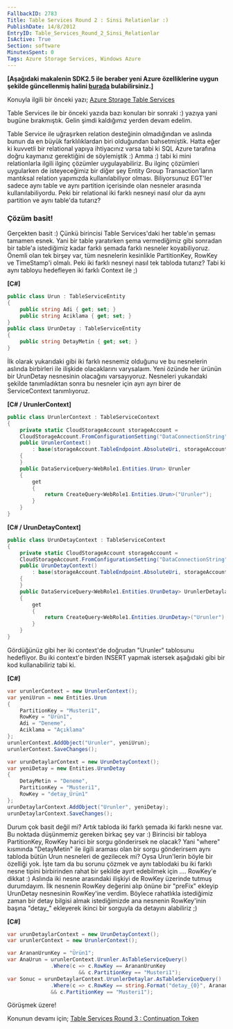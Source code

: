 ```yaml
---
FallbackID: 2783
Title: Table Services Round 2 : Sinsi Relationlar :)
PublishDate: 14/8/2012
EntryID: Table_Services_Round_2_Sinsi_Relationlar
IsActive: True
Section: software
MinutesSpent: 0
Tags: Azure Storage Services, Windows Azure
---
```

**[Aşağıdaki makalenin SDK2.5 ile beraber yeni Azure özelliklerine uygunşekilde güncellenmiş halini[burada](http://daron.yondem.com/software/post/Table_Services_SDK25_Sinsi_Relationlar)bulabilirsiniz.]**Konuyla ilgili bir önceki yazı; [Azure Storage Table
Services](http://daron.yondem.com/tr/post/Azure_Storage_Table_Services)

Table Services ile bir önceki yazıda bazı konuları bir sonraki :) yazıya
yani bugüne bırakmıştık. Gelin şimdi kaldığımız yerden devam edelim.

Table Service ile uğraşırken relation desteğinin olmadığından ve aslında
bunun da en büyük farklılıklardan biri olduğundan bahsetmiştik. Hatta
eğer ki kuvvetli bir relational yapıya ihtiyacınız varsa tabi ki SQL
Azure tarafına doğru kaymanız gerektiğini de söylemiştik :) Amma :) tabi
ki mini relationlarla ilgili ilginç çözümler uygulayabiliriz. Bu ilginç
çözümleri uygularken de isteyeceğimiz bir diğer şey Entity Group
Transaction'ların mantıksal relation yapımızda kullanılabiliyor olması.
Biliyorsunuz EGT'ler sadece aynı table ve aynı partition içerisinde olan
nesneler arasında kullanılabiliyordu. Peki bir relational iki farklı
nesneyi nasıl olur da aynı partition ve aynı table'da tutarız?

### Çözüm basit!

Gerçekten basit :) Çünkü birincisi Table Services'daki her table'ın
şeması tamamen esnek. Yani bir table yaratırken şema vermediğimiz gibi
sonradan bir table'a istediğimiz kadar farklı şemada farklı nesneler
koyabiliyoruz. Önemli olan tek birşey var, tüm nesnelerin kesinlikle
PartitionKey, RowKey ve TimeStamp'i olmalı. Peki iki farklı nesneyi
nasıl tek tabloda tutarız? Tabi ki aynı tabloyu hedefleyen iki farklı
Context ile ;)

**[C\#]**
```cs
public class Urun : TableServiceEntity
{
    public string Adi { get; set; }
    public string Aciklama { get; set; }
}
public class UrunDetay : TableServiceEntity
{
    public string DetayMetin { get; set; }
}
```

İlk olarak yukarıdaki gibi iki farklı nesnemiz olduğunu ve bu nesnelerin
aslında birbirleri ile ilişkide olacaklarını varysalaım. Yeni özünde her
ürünün bir UrunDetay nesnesinin olacağını varsayıyoruz. Nesneleri
yukarıdaki şekilde tanımladıktan sonra bu nesneler için ayrı ayrı birer
de ServiceContext tanımlıyoruz.

**[C\# / UrunlerContext]**
```cs
public class UrunlerContext : TableServiceContext
{
    private static CloudStorageAccount storageAccount =
    CloudStorageAccount.FromConfigurationSetting("DataConnectionString");
    public UrunlerContext()
        : base(storageAccount.TableEndpoint.AbsoluteUri, storageAccount.Credentials)
    {
    }
    public DataServiceQuery<WebRole1.Entities.Urun> Urunler
    {
        get
        {
            return CreateQuery<WebRole1.Entities.Urun>("Urunler");
        }
    }
}
```

**[C\# / UrunDetayContext]**
```cs
public class UrunDetayContext : TableServiceContext
{
    private static CloudStorageAccount storageAccount =
    CloudStorageAccount.FromConfigurationSetting("DataConnectionString");
    public UrunDetayContext()
        : base(storageAccount.TableEndpoint.AbsoluteUri, storageAccount.Credentials)
    {
    }
    public DataServiceQuery<WebRole1.Entities.UrunDetay> UrunlerDetaylar
    {
        get
        {
            return CreateQuery<WebRole1.Entities.UrunDetay>("Urunler");
        }
    }
}
```

Gördüğünüz gibi her iki context'de doğrudan "Urunler" tablosunu
hedefliyor. Bu iki context'e birden INSERT yapmak istersek aşağıdaki
gibi bir kod kullanabiliriz tabi ki.

**[C\#]**
```cs
var urunlerContext = new UrunlerContext();
var yeniUrun = new Entities.Urun
{
    PartitionKey = "Musteri1",
    RowKey = "Ürün1",
    Adi = "Deneme",
    Aciklama = "Açıklama"
};
urunlerContext.AddObject("Urunler", yeniUrun);
urunlerContext.SaveChanges();

var urunDetaylarContext = new UrunDetayContext();
var yeniDetay = new Entities.UrunDetay
{
    DetayMetin = "Deneme",
    PartitionKey = "Musteri1",
    RowKey = "detay_Ürün1"
};
urunDetaylarContext.AddObject("Urunler", yeniDetay);
urunDetaylarContext.SaveChanges();
```

Durum çok basit değil mi? Artık tabloda iki farklı şemada iki farklı
nesne var. Bu noktada düşünmemiz gereken birkaç şey var :) Birincisi bir
tabloya PartitionKey, RowKey harici bir sorgu gönderirsek ne olacak?
Yani "where" kısmında "DetayMetin" ile ilgili araması olan bir sorgu
gönderirsem aynı tabloda bütün Urun nesneleri de gezilecek mi? Oysa
Urun'lerin böyle bir özelliği yok. İşte tam da bu sorunu çözmek ve aynı
tablodaki bu iki farklı nesne tipini birbirinden rahat bir şekilde ayırt
edebilmek için .... RowKey'e dikkat :) Aslında iki nesne arasındaki
ilişkiyi de RowKey üzerinde tutmuş durumdayım. İlk nesnenin RowKey
değerini alıp önüne bir "preFix" ekleyip UrunDetay nesnesinin RowKey'ine
verdim. Böylece rahatlıkla istediğimiz zaman bir detay bilgisi almak
istediğimizde ana nesnenin RowKey'inin başına "detay\_" ekleyerek ikinci
bir sorguyla da detayını alabiliriz ;)

**[C\#]**
```cs
var urunDetaylarContext = new UrunDetayContext();
var urunlerContext = new UrunlerContext();

var ArananUrunKey = "Ürün1";
var AnaUrun = urunlerContext.Urunler.AsTableServiceQuery()
              .Where(c => c.RowKey == ArananUrunKey 
                       && c.PartitionKey == "Musteri1");
var Sonuc = urunDetaylarContext.UrunlerDetaylar.AsTableServiceQuery()
              .Where(c => c.RowKey == string.Format("detay_{0}", ArananUrunKey) 
              && c.PartitionKey == "Musteri1");
```

Görüşmek üzere!

Konunun devamı için; [Table Services Round 3 : Continuation
Token](http://daron.yondem.com/tr/post/Table_Services_Round_3_Continuation_Token)


